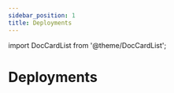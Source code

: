 ```yaml
---
sidebar_position: 1
title: Deployments
---
```


import DocCardList from '@theme/DocCardList';

# Deployments <!-- <span class="no-gradient">🟠</span> -->

<DocCardList />
